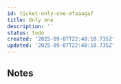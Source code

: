 ```yaml
---
id: ticket-only-one-mfaaaga7
title: Only one
description: ''
status: todo
created: '2025-09-07T22:48:10.735Z'
updated: '2025-09-07T22:48:10.735Z'
---
```


## Notes
